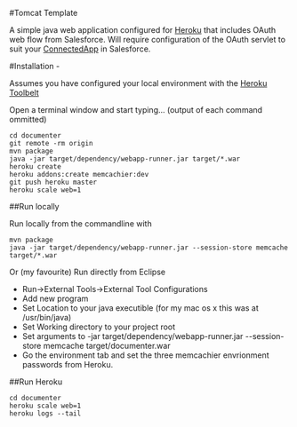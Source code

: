 #Tomcat Template

A simple java web application configured for [Heroku](www.heroku.com) that includes OAuth web flow from Salesforce.
Will require configuration of the OAuth servlet to suit your [ConnectedApp](https://developer.salesforce.com/docs/atlas.en-us.api_rest.meta/api_rest/intro_defining_remote_access_applications.htm) in Salesforce.

#Installation -

Assumes you have configured your local environment with the [Heroku Toolbelt](https://toolbelt.heroku.com/)

Open a terminal window and start typing... (output of each command ommitted)

    cd documenter
    git remote -rm origin 
    mvn package
    java -jar target/dependency/webapp-runner.jar target/*.war
    heroku create
    heroku addons:create memcachier:dev
    git push heroku master
    heroku scale web=1

##Run locally

Run locally from the commandline with

    mvn package
    java -jar target/dependency/webapp-runner.jar --session-store memcache target/*.war

Or (my favourite)
Run directly from Eclipse 

- Run->External Tools->External Tool Configurations
- Add new program
- Set Location to your java executible (for my mac os x this was at /usr/bin/java)
- Set Working directory to your project root
- Set arguments to -jar target/dependency/webapp-runner.jar --session-store memcache target/documenter.war
- Go the environment tab and set the three memcachier envrionment passwords from Heroku.

##Run Heroku

	cd documenter 
    heroku scale web=1
    heroku logs --tail